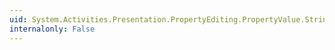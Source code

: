 ```yaml
---
uid: System.Activities.Presentation.PropertyEditing.PropertyValue.StringValue
internalonly: False
---
```

